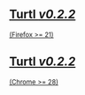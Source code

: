<div class="button-row">
    <div class="button huge firefox">
        <a href="/download/firefox-0.2.2.xpi">
            <h2>Turtl <em>v0.2.2</em></h2>
            <small>(Firefox >= 21)</small>
        </a>
    </div>
    <div class="button huge chrome">
        <a href="/download/chrome-0.2.2.crx">
            <h2>Turtl <em>v0.2.2</em></h2>
            <small>(Chrome >= 28)</small>
        </a>
    </div>
</div>

